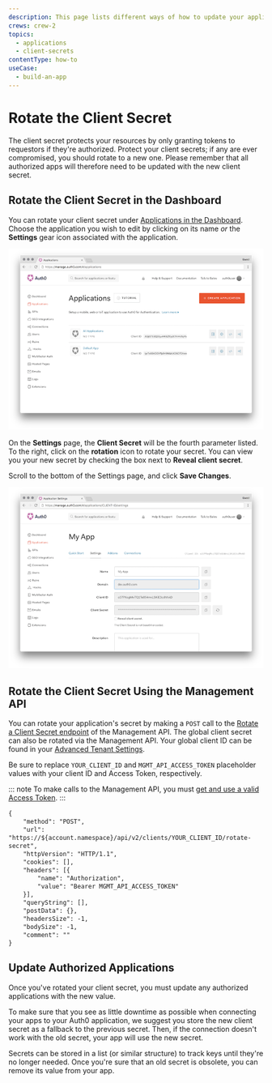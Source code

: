 ```yaml
---
description: This page lists different ways of how to update your application's secret.
crews: crew-2
topics:
  - applications
  - client-secrets
contentType: how-to
useCase:
  - build-an-app
---
```


# Rotate the Client Secret

The client secret protects your resources by only granting tokens to requestors if they're authorized. Protect your client secrets; if any are ever compromised, you should rotate to a new one. Please remember that all authorized apps will therefore need to be updated with the new client secret.

## Rotate the Client Secret in the Dashboard

You can rotate your client secret under [Applications in the Dashboard](${manage_url}/#/applications). Choose the application you wish to edit by clicking on its name *or* the **Settings** gear icon associated with the application.

![](/media/articles/clients/change-client-secret/clients.png)

On the **Settings** page, the **Client Secret** will be the fourth parameter listed. To the right, click on the **rotation** icon to rotate your secret. You can view you your new secret by checking the box next to **Reveal client secret**.

Scroll to the bottom of the Settings page, and click **Save Changes**.

![](/media/articles/clients/change-client-secret/client-settings.png)

## Rotate the Client Secret Using the Management API

You can rotate your application's secret by making a `POST` call to the [Rotate a Client Secret endpoint](/api/management/v2#!/Clients/post_rotate_secret) of the Management API. The global client secret can also be rotated via the Management API. Your global client ID can be found in your [Advanced Tenant Settings](${manage_url}/#/tenant/advanced).

Be sure to replace `YOUR_CLIENT_ID` and `MGMT_API_ACCESS_TOKEN` placeholder values with your client ID and Access Token, respectively.

::: note
To make calls to the Management API, you must [get and use a valid Access Token](/api/management/v2/concepts/tokens).
:::

```har
{
	"method": "POST",
	"url": "https://${account.namespace}/api/v2/clients/YOUR_CLIENT_ID/rotate-secret",
	"httpVersion": "HTTP/1.1",
	"cookies": [],
	"headers": [{
		"name": "Authorization",
		"value": "Bearer MGMT_API_ACCESS_TOKEN"
	}],
	"queryString": [],
	"postData": {},
	"headersSize": -1,
	"bodySize": -1,
	"comment": ""
}
```

## Update Authorized Applications

Once you've rotated your client secret, you must update any authorized applications with the new value. 

To make sure that you see as little downtime as possible when connecting your apps to your Auth0 application, we suggest you store the new client secret as a fallback to the previous secret. Then, if the connection doesn't work with the old secret, your app will use the new secret. 

Secrets can be stored in a list (or similar structure) to track keys until they're no longer needed. Once you're sure that an old secret is obsolete, you can remove its value from your app.

